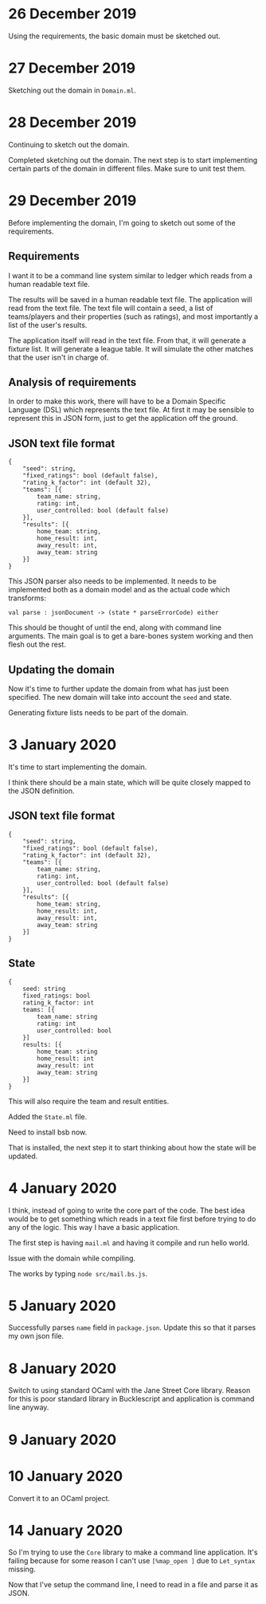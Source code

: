 # 26 December 2019

Using the requirements, the basic domain must be sketched out.

# 27 December 2019

Sketching out the domain in `Domain.ml`.

# 28 December 2019

Continuing to sketch out the domain.

Completed sketching out the domain. The next step is to start implementing
certain parts of the domain in different files. Make sure to unit test them.

# 29 December 2019

Before implementing the domain, I'm going to sketch out some of the
requirements.

## Requirements

I want it to be a command line system similar to ledger which reads from a human
readable text file.

The results will be saved in a human readable text file. The application will
read from the text file. The text file will contain a seed, a list of
teams/players and their properties (such as ratings), and most importantly a
list of the user's results.

The application itself will read in the text file. From that, it will generate a
fixture list. It will generate a league table. It will simulate the other
matches that the user isn't in charge of.

## Analysis of requirements

In order to make this work, there will have to be a Domain Specific Language
(DSL) which represents the text file. At first it may be sensible to represent
this in JSON form, just to get the application off the ground.

## JSON text file format

```
{
    "seed": string,
    "fixed_ratings": bool (default false),
    "rating_k_factor": int (default 32),
    "teams": [{
        team_name: string,
        rating: int,
        user_controlled: bool (default false)
    }],
    "results": [{
        home_team: string,
        home_result: int,
        away_result: int,
        away_team: string
    }]
}
```

This JSON parser also needs to be implemented. It needs to be implemented both
as a domain model and as the actual code which transforms:

```
val parse : jsonDocument -> (state * parseErrorCode) either
```

This should be thought of until the end, along with command line arguments. The
main goal is to get a bare-bones system working and then flesh out the rest.

## Updating the domain

Now it's time to further update the domain from what has just been specified.
The new domain will take into account the `seed` and state.

Generating fixture lists needs to be part of the domain.

# 3 January 2020

It's time to start implementing the domain.

I think there should be a main state, which will be quite closely mapped to the
JSON definition.

## JSON text file format

```
{
    "seed": string,
    "fixed_ratings": bool (default false),
    "rating_k_factor": int (default 32),
    "teams": [{
        team_name: string,
        rating: int,
        user_controlled: bool (default false)
    }],
    "results": [{
        home_team: string,
        home_result: int,
        away_result: int,
        away_team: string
    }]
}
```

## State

```
{
    seed: string
    fixed_ratings: bool
    rating_k_factor: int
    teams: [{
        team_name: string
        rating: int
        user_controlled: bool
    }]
    results: [{
        home_team: string
        home_result: int
        away_result: int
        away_team: string
    }]
}
```

This will also require the team and result entities.

Added the `State.ml` file.

Need to install bsb now.

That is installed, the next step it to start thinking about how the state will
be updated.

# 4 January 2020

I think, instead of going to write the core part of the code. The best idea
would be to get something which reads in a text file first before trying to do
any of the logic. This way I have a basic application.

The first step is having `mail.ml` and having it compile and run hello world.

Issue with the domain while compiling.

The works by typing `node src/mail.bs.js`.

# 5 January 2020

Successfully parses `name` field in `package.json`. Update this so that it
parses my own json file.

# 8 January 2020

Switch to using standard OCaml with the Jane Street Core library. Reason for
this is poor standard library in Bucklescript and application is command line
anyway.

# 9 January 2020

# 10 January 2020

Convert it to an OCaml project.

# 14 January 2020

So I'm trying to use the `Core` library to make a command line application. It's
failing because for some reason I can't use `[%map_open ]` due to `Let_syntax`
missing.

Now that I've setup the command line, I need to read in a file and parse it as
JSON.
